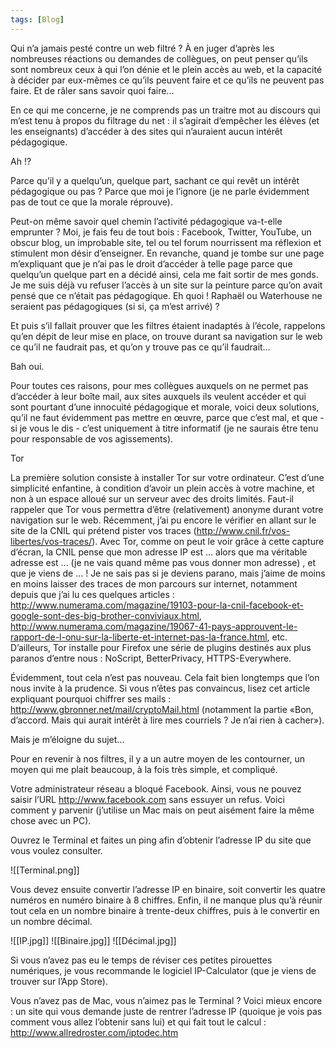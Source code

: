 ```yaml
---
tags: [Blog]
---
```


Qui n’a jamais pesté contre un web filtré ? À en juger d’après les nombreuses réactions ou demandes de collègues, on peut penser qu’ils sont nombreux ceux à qui l’on dénie et le plein accès au web, et la capacité à décider par eux-mêmes ce qu’ils peuvent faire et ce qu’ils ne peuvent pas faire. Et de râler sans savoir quoi faire...

En ce qui me concerne, je ne comprends pas un traitre mot au discours qui m’est tenu à propos du filtrage du net : il s’agirait d’empêcher les élèves (et les enseignants) d’accéder à des sites qui n’auraient aucun intérêt pédagogique.

Ah !?

Parce qu’il y a quelqu’un, quelque part, sachant ce qui revêt un intérêt pédagogique ou pas ? Parce que moi je l’ignore (je ne parle évidemment pas de tout ce que la morale réprouve).

Peut-on même savoir quel chemin l’activité pédagogique va-t-elle emprunter ? Moi, je fais feu de tout bois : Facebook, Twitter, YouTube, un obscur blog, un improbable site, tel ou tel forum nourrissent ma réflexion et stimulent mon désir d’enseigner. En revanche, quand je tombe sur une page m’expliquant que je n’ai pas le droit d’accéder à telle page parce que quelqu’un quelque part en a décidé ainsi, cela me fait sortir de mes gonds. Je me suis déjà vu refuser l’accès à un site sur la peinture parce qu’on avait pensé que ce n’était pas pédagogique. Eh quoi ! Raphaël ou Waterhouse ne seraient pas pédagogiques (si si, ça m’est arrivé) ?

Et puis s’il fallait prouver que les filtres étaient inadaptés à l’école, rappelons qu’en dépit de leur mise en place, on trouve durant sa navigation sur le web ce qu’il ne faudrait pas, et qu’on y trouve pas ce qu’il faudrait...

Bah oui.

Pour toutes ces raisons, pour mes collègues auxquels on ne permet pas d’accéder à leur boîte mail, aux sites auxquels ils veulent accéder et qui sont pourtant d’une innocuité pédagogique et morale, voici deux solutions, qu’il ne faut évidemment pas mettre en œuvre, parce que c’est mal, et que - si je vous le dis - c’est uniquement à titre informatif (je ne saurais être tenu pour responsable de vos agissements).

Tor

La première solution consiste à installer Tor sur votre ordinateur. C’est d’une simplicité enfantine, à condition d’avoir un plein accès à votre machine, et non à un espace alloué sur un serveur avec des droits limités.
Faut-il rappeler que Tor vous permettra d’être (relativement) anonyme durant votre navigation sur le web. Récemment, j’ai pu encore le vérifier en allant sur le site de la CNIL qui prétend pister vos traces (http://www.cnil.fr/vos-libertes/vos-traces/). Avec Tor, comme on peut le voir grâce à cette capture d’écran, la CNIL pense que mon adresse IP est ... alors que ma véritable adresse est ... (je ne vais quand même pas vous donner mon adresse) , et que je viens de ... !
Je ne sais pas si je deviens parano, mais j’aime de moins en moins laisser des traces de mon parcours sur internet, notamment depuis que j’ai lu ces quelques articles : http://www.numerama.com/magazine/19103-pour-la-cnil-facebook-et-google-sont-des-big-brother-conviviaux.html, http://www.numerama.com/magazine/19067-41-pays-approuvent-le-rapport-de-l-onu-sur-la-liberte-et-internet-pas-la-france.html, etc. D’ailleurs, Tor installe pour Firefox une série de plugins destinés aux plus paranos d’entre nous : NoScript, BetterPrivacy, HTTPS-Everywhere.

Évidemment, tout cela n’est pas nouveau. Cela fait bien longtemps que l’on nous invite à la prudence. Si vous n’êtes pas convaincus, lisez cet article expliquant pourquoi chiffrer ses mails : http://www.gbronner.net/mail/cryptoMail.html (notamment la partie «Bon, d’accord. Mais qui aurait intérêt à lire mes courriels ? Je n’ai rien à cacher»).

Mais je m’éloigne du sujet...

Pour en revenir à nos filtres, il y a un autre moyen de les contourner, un moyen qui me plait beaucoup, à la fois très simple, et compliqué.

Votre administrateur réseau a bloqué Facebook. Ainsi, vous ne pouvez saisir l’URL http://www.facebook.com sans essuyer un refus. Voici comment y parvenir (j’utilise un Mac mais on peut aisément faire la même chose avec un PC).

Ouvrez le Terminal et faites un ping afin d’obtenir l’adresse IP du site que vous voulez consulter.

![[Terminal.png]]

Vous devez ensuite convertir l’adresse IP en binaire, soit convertir les quatre numéros en numéro binaire à 8 chiffres. Enfin, il ne manque plus qu’à réunir tout cela en un nombre binaire à trente-deux chiffres, puis à le convertir en un nombre décimal.

![[IP.jpg]]
![[Binaire.jpg]]
![[Décimal.jpg]]

Si vous n’avez pas eu le temps de réviser ces petites pirouettes numériques, je vous recommande le logiciel IP-Calculator (que je viens de trouver sur l’App Store).

Vous n’avez pas de Mac, vous n’aimez pas le Terminal ? Voici mieux encore : un site qui vous demande juste de rentrer l’adresse IP (quoique je vois pas comment vous allez l’obtenir sans lui) et qui fait tout le calcul : http://www.allredroster.com/iptodec.htm